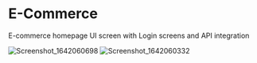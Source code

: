 # E-Commerce 

E-commerce homepage UI screen with Login screens and API integration

![Screenshot_1642060698](https://user-images.githubusercontent.com/22476073/149289625-31fda511-5a80-4b48-9bf6-e97f86154f82.png)
![Screenshot_1642060332](https://user-images.githubusercontent.com/22476073/149289635-c3af1737-f684-4927-8183-331ada76f255.png)
